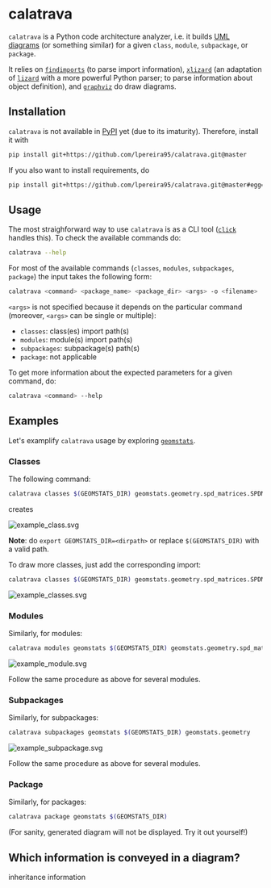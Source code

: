 
# calatrava


`calatrava` is a Python code architecture analyzer, i.e. it builds [UML diagrams](https://en.wikipedia.org/wiki/Unified_Modeling_Language) (or something similar) for a given `class`, `module`, `subpackage`, or `package`.

It relies on [`findimports`](https://pypi.org/project/findimports/) (to parse import information), [`xlizard`](https://github.com/lpereira95/xlizard) (an adaptation of [`lizard`](https://pypi.org/project/lizard/) with a more powerful Python parser; to parse information about object definition), and [`graphviz`](https://pypi.org/project/graphviz/) do draw diagrams.


## Installation


`calatrava` is not available in [PyPI](https://pypi.org/) yet (due to its imaturity). Therefore, install it with


```bash
pip install git+https://github.com/lpereira95/calatrava.git@master
```


If you also want to install requirements, do

```bash
pip install git+https://github.com/lpereira95/calatrava.git@master#egg=calatrava
```


## Usage

The most straighforward way to use `calatrava` is as a CLI tool ([`click`](https://pypi.org/project/click/) handles this). To check the available commands do:

```bash
calatrava --help
```

For most of the available commands (`classes`, `modules`, `subpackages`, `package`) the input takes the following form:


```bash
calatrava <command> <package_name> <package_dir> <args> -o <filename>
```


`<args>` is not specified because it depends on the particular command (moreover, `<args>` can be single or multiple):

* `classes`: class(es) import path(s)
* `modules`: module(s) import path(s)
* `subpackages`: subpackage(s) path(s)
* `package`: not applicable


To get more information about the expected parameters for a given command, do:


```bash
calatrava <command> --help
```


## Examples

Let's examplify `calatrava` usage by exploring [`geomstats`](https://github.com/geomstats/geomstats).


### Classes


The following command:

```bash
calatrava classes $(GEOMSTATS_DIR) geomstats.geometry.spd_matrices.SPDMatrices
```


creates

![example_class.svg](https://raw.githubusercontent.com/lpereira95/calatrava/master/images/example_class.svg)


**Note**: do `export GEOMSTATS_DIR=<dirpath>` or replace `$(GEOMSTATS_DIR)` with a valid path.


To draw more classes, just add the corresponding import:

```bash
calatrava classes $(GEOMSTATS_DIR) geomstats.geometry.spd_matrices.SPDMatrices geomstats.geometry.spd_matrices.SPDMetricAffine
```

![example_classes.svg](https://raw.githubusercontent.com/lpereira95/calatrava/master/images/example_classes.svg)


### Modules

Similarly, for modules:


```bash
calatrava modules geomstats $(GEOMSTATS_DIR) geomstats.geometry.spd_matrices
```

![example_module.svg](https://raw.githubusercontent.com/lpereira95/calatrava/master/images/example_module.svg)


Follow the same procedure as above for several modules.


### Subpackages


Similarly, for subpackages:

```bash
calatrava subpackages geomstats $(GEOMSTATS_DIR) geomstats.geometry
```

![example_subpackage.svg](https://raw.githubusercontent.com/lpereira95/calatrava/master/images/example_subpackage.svg)


Follow the same procedure as above for several modules.


### Package


Similarly, for packages:

```bash
calatrava package geomstats $(GEOMSTATS_DIR)
```

(For sanity, generated diagram will not be displayed. Try it out yourself!)



## Which information is conveyed in a diagram?


inheritance information